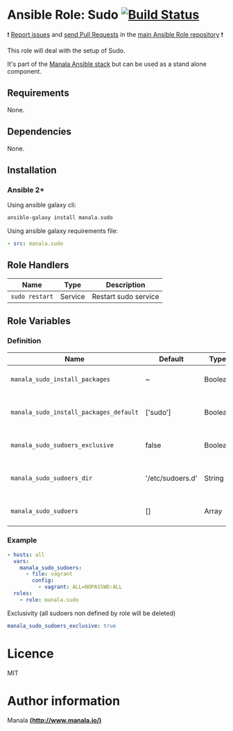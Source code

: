 # Ansible Role: Sudo [![Build Status](https://travis-ci.org/manala/ansible-role-sudo.svg?branch=master)](https://travis-ci.org/manala/ansible-role-sudo)

:exclamation: [Report issues](https://github.com/manala/ansible-roles/issues) and [send Pull Requests](https://github.com/manala/ansible-roles/pulls) in the [main Ansible Role repository](https://github.com/manala/ansible-roles) :exclamation:

This role will deal with the setup of Sudo.

It's part of the [Manala Ansible stack](http://www.manala.io) but can be used as a stand alone component.

## Requirements

None.

## Dependencies

None.

## Installation

### Ansible 2+

Using ansible galaxy cli:

```bash
ansible-galaxy install manala.sudo
```

Using ansible galaxy requirements file:

```yaml
- src: manala.sudo
```

## Role Handlers

| Name           | Type    | Description          |
| -------------- | ------- | -------------------- |
| `sudo restart` | Service | Restart sudo service |

## Role Variables

### Definition

| Name                                   | Default          | Type    | Description                            |
| -------------------------------------- | ---------------- | ------- | -------------------------------------- |
| `manala_sudo_install_packages`         | ~                | Boolean | Dependency packages to install         |
| `manala_sudo_install_packages_default` | ['sudo']         | Boolean | Default dependency packages to install |
| `manala_sudo_sudoers_exclusive`        | false            | Boolean | Sudoers files exclusivity              |
| `manala_sudo_sudoers_dir`              | '/etc/sudoers.d' | String  | Sudoers files directory path           |
| `manala_sudo_sudoers`                  | []               | Array   | Sudoers files directives               |

### Example

```yaml
- hosts: all
  vars:
    manala_sudo_sudoers:
      - file: vagrant
        config:
          - vagrant: ALL=NOPASSWD:ALL
  roles:
    - role: manala.sudo

```

Exclusivity (all sudoers non defined by role will be deleted)

```yaml
manala_sudo_sudoers_exclusive: true
```

# Licence

MIT

# Author information

Manala [**(http://www.manala.io/)**](http://www.manala.io)

